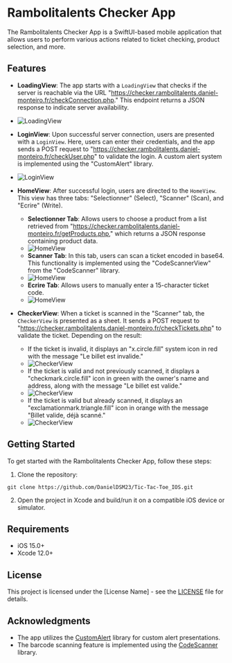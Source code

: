 # Rambolitalents Checker App

The Rambolitalents Checker App is a SwiftUI-based mobile application that allows users to perform various actions related to ticket checking, product selection, and more.

## Features

- **LoadingView**: The app starts with a `LoadingView` that checks if the server is reachable via the URL "https://checker.rambolitalents.daniel-monteiro.fr/checkConnection.php." This endpoint returns a JSON response to indicate server availability. 
- ![LoadingView](https://i.ibb.co/xjFbpr4/Loading-View.png)

- **LoginView**: Upon successful server connection, users are presented with a `LoginView`. Here, users can enter their credentials, and the app sends a POST request to "https://checker.rambolitalents.daniel-monteiro.fr/checkUser.php" to validate the login. A custom alert system is implemented using the "CustomAlert" library.
- ![LoginView](https://i.ibb.co/z6HWHTF/Login-View.png)

- **HomeView**: After successful login, users are directed to the `HomeView`. This view has three tabs: "Selectionner" (Select), "Scanner" (Scan), and "Ecrire" (Write).

    - **Selectionner Tab**: Allows users to choose a product from a list retrieved from "https://checker.rambolitalents.daniel-monteiro.fr/getProducts.php," which returns a JSON response containing product data.
    - ![HomeView](https://i.ibb.co/WGp4fDL/HomeView.png)
    - **Scanner Tab**: In this tab, users can scan a ticket encoded in base64. This functionality is implemented using the "CodeScannerView" from the "CodeScanner" library.
    - ![HomeView](https://i.ibb.co/TgWfkPY/Scan.jpg) 
    - **Ecrire Tab**: Allows users to manually enter a 15-character ticket code.
    - ![HomeView](https://i.ibb.co/JmdhxYF/Ecrire.png)
- **CheckerView**: When a ticket is scanned in the "Scanner" tab, the `CheckerView` is presented as a sheet. It sends a POST request to "https://checker.rambolitalents.daniel-monteiro.fr/checkTickets.php" to validate the ticket. Depending on the result:
    
    - If the ticket is invalid, it displays an "x.circle.fill" system icon in red with the message "Le billet est invalide."
    - ![CheckerView](https://i.ibb.co/ZdtWHvj/no.png)
    - If the ticket is valid and not previously scanned, it displays a "checkmark.circle.fill" icon in green with the owner's name and address, along with the message "Le billet est valide."
    - ![CheckerView](https://i.ibb.co/8mC6Qqk/ok.png)
    - If the ticket is valid but already scanned, it displays an "exclamationmark.triangle.fill" icon in orange with the message "Billet valide, déjà scanné."
    - ![CheckerView](https://i.ibb.co/wYsg6RC/scanned.png)

## Getting Started

To get started with the Rambolitalents Checker App, follow these steps:

1. Clone the repository:

 ```shell 
 git clone https://github.com/DanielDSM23/Tic-Tac-Toe_IOS.git
 ```


2. Open the project in Xcode and build/run it on a compatible iOS device or simulator.

## Requirements

- iOS 15.0+
- Xcode 12.0+

## License

This project is licensed under the [License Name] - see the [LICENSE](LICENSE) file for details.

## Acknowledgments

- The app utilizes the [CustomAlert](https://github.com/divadretlaw/CustomAlert) library for custom alert presentations.
- The barcode scanning feature is implemented using the [CodeScanner](https://github.com/twostraws/CodeScanner) library.
